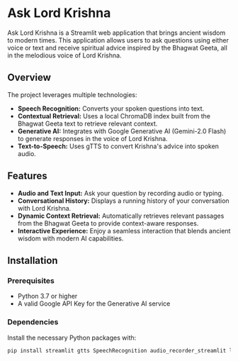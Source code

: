 # Ask Lord Krishna

Ask Lord Krishna is a Streamlit web application that brings ancient wisdom to modern times. This application allows users to ask questions using either voice or text and receive spiritual advice inspired by the Bhagwat Geeta, all in the melodious voice of Lord Krishna.

## Overview

The project leverages multiple technologies:
- **Speech Recognition:** Converts your spoken questions into text.
- **Contextual Retrieval:** Uses a local ChromaDB index built from the Bhagwat Geeta text to retrieve relevant context.
- **Generative AI:** Integrates with Google Generative AI (Gemini-2.0 Flash) to generate responses in the voice of Lord Krishna.
- **Text-to-Speech:** Uses gTTS to convert Krishna's advice into spoken audio.

## Features

- **Audio and Text Input:** Ask your question by recording audio or typing.
- **Conversational History:** Displays a running history of your conversation with Lord Krishna.
- **Dynamic Context Retrieval:** Automatically retrieves relevant passages from the Bhagwat Geeta to provide context-aware responses.
- **Interactive Experience:** Enjoy a seamless interaction that blends ancient wisdom with modern AI capabilities.

## Installation

### Prerequisites

- Python 3.7 or higher
- A valid Google API Key for the Generative AI service

### Dependencies

Install the necessary Python packages with:

```bash
pip install streamlit gtts SpeechRecognition audio_recorder_streamlit langchain chromadb huggingface-hub langchain_google_genai
